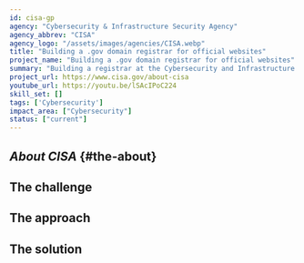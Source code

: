```yaml
---
id: cisa-gp
agency: "Cybersecurity & Infrastructure Security Agency"
agency_abbrev: "CISA"
agency_logo: "/assets/images/agencies/CISA.webp"
title: "Building a .gov domain registrar for official websites"
project_name: "Building a .gov domain registrar for official websites"
summary: "Building a registrar at the Cybersecurity and Infrastructure Security Agency to make it easier for governments to request an official .gov domain, manage their DNS, and obtain relevant information to improve the security and privacy of their online services."
project_url: https://www.cisa.gov/about-cisa
youtube_url: https://youtu.be/lSAcIPoC224
skill_set: []
tags: ['Cybersecurity']
impact_area: ["Cybersecurity"]
status: ["current"]
---
```

## *About CISA* {#the-about}

## The challenge

## The approach

## The solution 
